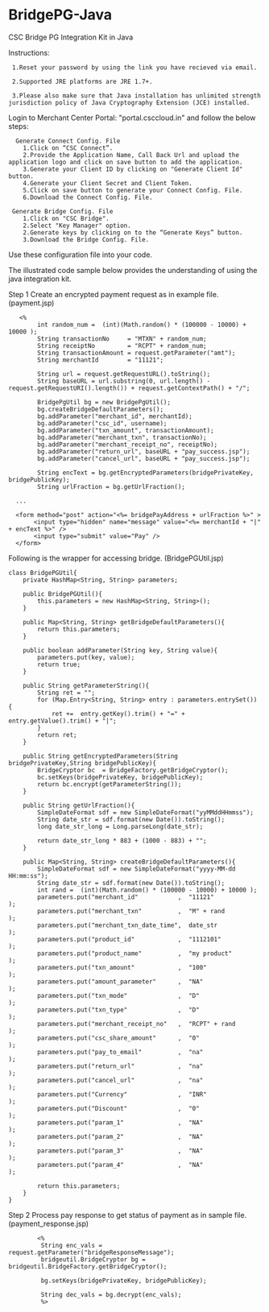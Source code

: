 # BridgePG-Java
CSC Bridge PG Integration Kit in Java

   Instructions:

     1.Reset your password by using the link you have recieved via email.

     2.Supported JRE platforms are JRE 1.7+. 

     3.Please also make sure that Java installation has unlimited strength jurisdiction policy of Java Cryptography Extension (JCE) installed.

Login to Merchant Center Portal: "portal.csccloud.in" and follow the below steps:

      Generate Connect Config. File
        1.Click on “CSC Connect”.
        2.Provide the Application Name, Call Back Url and upload the application logo and click on save button to add the application.
        3.Generate your Client ID by clicking on "Generate Client Id" button.
        4.Generate your Client Secret and Client Token.
        5.Click on save button to generate your Connect Config. File.
        6.Download the Connect Config. File.
        
     Generate Bridge Config. File
        1.Click on "CSC Bridge".
        2.Select "Key Manager" option.
        2.Generate keys by clicking on to the “Generate Keys” button.
        3.Download the Bridge Config. File.

Use these configuration file into your code.

The illustrated code sample below provides the understanding of using the java integration kit.

Step 1	Create an encrypted payment request as in example file. (payment.jsp)

       <%
            int random_num =  (int)(Math.random() * (100000 - 10000) + 10000 );
            String transactionNo     = "MTXN" + random_num;
            String receiptNo         = "RCPT" + random_num;
            String transactionAmount = request.getParameter("amt");
            String merchantId        = "11121";

            String url = request.getRequestURL().toString();
            String baseURL = url.substring(0, url.length() - request.getRequestURI().length()) + request.getContextPath() + "/";
            
            BridgePgUtil bg = new BridgePgUtil();
            bg.createBridgeDefaultParameters();
            bg.addParameter("merchant_id", merchantId);
            bg.addParameter("csc_id", username);
            bg.addParameter("txn_amount", transactionAmount);
            bg.addParameter("merchant_txn", transactionNo);
            bg.addParameter("merchant_receipt_no", receiptNo);
            bg.addParameter("return_url", baseURL + "pay_success.jsp");
            bg.addParameter("cancel_url", baseURL + "pay_success.jsp");
            
            String encText = bg.getEncryptedParameters(bridgePrivateKey, bridgePublicKey);
            String urlFraction = bg.getUrlFraction();

      ...

      <form method="post" action="<%= bridgePayAddress + urlFraction %>" >
           <input type="hidden" name="message" value="<%= merchantId + "|" + encText %>" />
           <input type="submit" value="Pay" />
      </form>


Following is the wrapper for accessing bridge. (BridgePGUtil.jsp)

    class BridgePGUtil{
        private HashMap<String, String> parameters;
        
        public BridgePGUtil(){
            this.parameters = new HashMap<String, String>();
        }

        public Map<String, String> getBridgeDefaultParameters(){
            return this.parameters;
        }

        public boolean addParameter(String key, String value){
            parameters.put(key, value);
            return true;
        }
        
        public String getParameterString(){
            String ret = "";
            for (Map.Entry<String, String> entry : parameters.entrySet()) {
                ret +=  entry.getKey().trim() + "=" + entry.getValue().trim() + "|";
            }
            return ret;
        }
        
        public String getEncryptedParameters(String bridgePrivateKey,String bridgePublicKey){
            BridgeCryptor bc  = BridgeFactory.getBridgeCryptor();
            bc.setKeys(bridgePrivateKey, bridgePublicKey);
            return bc.encrypt(getParameterString());
        }
        
        public String getUrlFraction(){
            SimpleDateFormat sdf = new SimpleDateFormat("yyMMddHHmmss");
            String date_str = sdf.format(new Date()).toString();
            long date_str_long = Long.parseLong(date_str);
            
            return date_str_long * 883 + (1000 - 883) + "";
        }

        public Map<String, String> createBridgeDefaultParameters(){
            SimpleDateFormat sdf = new SimpleDateFormat("yyyy-MM-dd HH:mm:ss");
            String date_str = sdf.format(new Date()).toString();
            int rand =  (int)(Math.random() * (100000 - 10000) + 10000 );
            parameters.put("merchant_id"           ,  "11121"               );
            parameters.put("merchant_txn"          ,  "M" + rand            );
            parameters.put("merchant_txn_date_time",  date_str              );
            parameters.put("product_id"            ,  "1112101"             );
            parameters.put("product_name"          ,  "my product"          );
            parameters.put("txn_amount"            ,  "100"                 );
            parameters.put("amount_parameter"      ,  "NA"                  );
            parameters.put("txn_mode"              ,  "D"                   );
            parameters.put("txn_type"              ,  "D"                   );
            parameters.put("merchant_receipt_no"   ,  "RCPT" + rand         );
            parameters.put("csc_share_amount"      ,  "0"                   );
            parameters.put("pay_to_email"          ,  "na"                  );
            parameters.put("return_url"            ,  "na"                  );
            parameters.put("cancel_url"            ,  "na"                  );
            parameters.put("Currency"              ,  "INR"                 );
            parameters.put("Discount"              ,  "0"                   );
            parameters.put("param_1"               ,  "NA"                  );
            parameters.put("param_2"               ,  "NA"                  );
            parameters.put("param_3"               ,  "NA"                  );
            parameters.put("param_4"               ,  "NA"                  );

            return this.parameters;
        }
    }

Step 2	Process pay response to get status of payment as in sample file. (payment_response.jsp)


            <%
             String enc_vals = request.getParameter("bridgeResponseMessage");
             bridgeutil.BridgeCryptor bg = bridgeutil.BridgeFactory.getBridgeCryptor();

             bg.setKeys(bridgePrivateKey, bridgePublicKey);

             String dec_vals = bg.decrypt(enc_vals);
             %>




